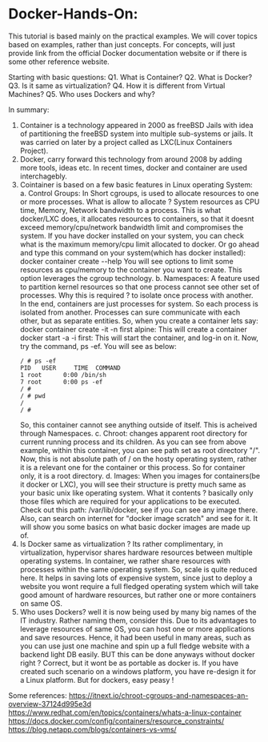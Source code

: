# Docker-Hands-On:

This tutorial is based mainly on the practical examples. We will cover topics based on examples, rather than just concepts. For concepts, will just provide link from the
official Docker documentation website or if there is some other reference website.

Starting with basic questions:
Q1. What is Container? 
Q2. What is Docker?
Q3. Is it same as virtualization?
Q4. How it is different from Virtual Machines?
Q5. Who uses Dockers and why?

In summary:

1. Container is a technology appeared in 2000 as freeBSD Jails with idea of partitioning the freeBSD system into multiple sub-systems or jails. It was carried on later by a project called as LXC(Linux Containers Project).
2. Docker, carry forward this technology from around 2008 by adding more tools, ideas etc. In recent times, docker and container are used interchagebly.
3. Cointainer is based on a few basic features in Linux operating System:
    a. Control Groups:
    In Short cgroups, is used to allocate resources to one or more processes. What is allow to allocate ? System resources as CPU time, Memory, Network bandwidth to a process. 
    This is what docker/LXC does, it allocates resources to containers, so that it doesnt exceed memory/cpu/network bandwidth limit and compromises the system. If you have docker installed on your system,
    you can check what is the maximum memory/cpu limit allocated to docker. Or go ahead and type this command on your system(which has docker installed):
    docker container create --help
    You will see options to limit some resources as cpu/memory to the container you want to create. This option leverages the cgroup technology.
    b. Namespaces:
    A feature used to partition kernel resources so that one process cannot see other set of processes. Why this is required ? to isolate once process with another. In the end, containers are just processes for system. So each process is isolated from another. Processes can sure communicate with each other, but as separate entities. So, when you create a container lets say:
    docker container create -it -n first  alpine: This will create a container
    docker start -a -i first: This will start the container, and log-in on it. Now, try the command, ps -ef. You will see as below:
    ```
    / # ps -ef
    PID   USER     TIME  COMMAND
    1 root      0:00 /bin/sh
    7 root      0:00 ps -ef
    / # 
    / # pwd
    /
    / # 
    ```
    So, this container cannot see anything outside of itself. This is acheived through Namespaces.
    c. Chroot:
    changes apparent root directory for current running process and its children. As you can see from above example, within this container, you can see path set as root directory "/". Now, this is not absolute path of / on the
    hosty operating system, rather it is a relevant one for the container or this process. So for container only, it is a root directory.
    d. Images:
    When you images for containers(be it docker or LXC), you will see their structure is pretty much same as your basic unix like operating system. What it contents ? basically only those files which are required for your applications to be executed. Check out this path: /var/lib/docker, see if you can see any image there. Also, can search on internet for "docker image scratch" and see for it. It will show you some basics on what basic docker images are made up of.
4. Is Docker same as virtualization ? Its rather complimentary, in virtualization, hypervisor shares hardware resources between multiple operating systems. In container, we rather share resources with processes within the same operating system. So, scale is quite reduced here. It helps in saving lots of expensive system, since just to deploy a website you wont require a full fledged operating system which will take good amount of hardware resources, but rather one or more containers on same OS. 
5. Who uses Dockers? well it is now being used by many big names of the IT industry. Rather naming them, consider this. Due to its advantages to leverage resources of same OS, you can host one or more applications
    and save resources. Hence, it had been useful in many areas, such as you can use just one machine and spin up a full fledge website with a backend light DB easily. BUT this can be done anyways without docker right ? Correct, but it wont be as portable as docker is. If you have created such scenario on a windows platform, you have re-design it for a Linux platform. But for dockers, easy peasy !

Some references:
https://itnext.io/chroot-cgroups-and-namespaces-an-overview-37124d995e3d
https://www.redhat.com/en/topics/containers/whats-a-linux-container
https://docs.docker.com/config/containers/resource_constraints/
https://blog.netapp.com/blogs/containers-vs-vms/
